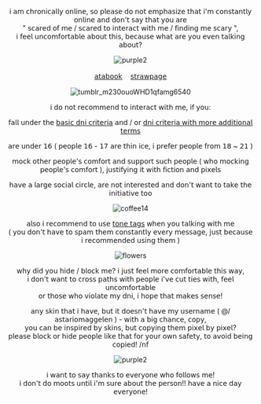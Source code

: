 <div align="center">

𝗂 𝖺𝗆 𝖼𝗁𝗋𝗈𝗇𝗂𝖼𝖺𝗅𝗅𝗒 𝗈𝗇𝗅𝗂𝗇𝖾, 𝗌𝗈 𝗉𝗅𝖾𝖺𝗌𝖾 𝖽𝗈 𝗇𝗈𝗍 𝖾𝗆𝗉𝗁𝖺𝗌𝗂𝗓𝖾 𝗍𝗁𝖺𝗍 𝗂'𝗆 𝖼𝗈𝗇𝗌𝗍𝖺𝗇𝗍𝗅𝗒 𝗈𝗇𝗅𝗂𝗇𝖾 𝖺𝗇𝖽 𝖽𝗈𝗇'𝗍 𝗌𝖺𝗒 𝗍𝗁𝖺𝗍 𝗒𝗈𝗎 𝖺𝗋𝖾<br/>
" 𝗌𝖼𝖺𝗋𝖾𝖽 𝗈𝖿 𝗆𝖾 / 𝗌𝖼𝖺𝗋𝖾𝖽 𝗍𝗈 𝗂𝗇𝗍𝖾𝗋𝖺𝖼𝗍 𝗐𝗂𝗍𝗁 𝗆𝖾 / 𝖿𝗂𝗇𝖽𝗂𝗇𝗀 𝗆𝖾 𝗌𝖼𝖺𝗋𝗒 ",<br/>
𝗂 𝖿𝖾𝖾𝗅 𝗎𝗇𝖼𝗈𝗆𝖿𝗈𝗋𝗍𝖺𝖻𝗅𝖾 𝖺𝖻𝗈𝗎𝗍 𝗍𝗁𝗂𝗌, 𝖻𝖾𝖼𝖺𝗎𝗌𝖾 𝗐𝗁𝖺𝗍 𝖺𝗋𝖾 𝗒𝗈𝗎 𝖾𝗏𝖾𝗇 𝗍𝖺𝗅𝗄𝗂𝗇𝗀 𝖺𝖻𝗈𝗎𝗍?<br/>

![purple2](https://github.com/user-attachments/assets/070b2af9-c8ba-44ec-9a84-2646e0b2c6cb)

[𝖺𝗍𝖺𝖻𝗈𝗈𝗄](https://astariomaggelen.atabook.org/)ㅤ [𝗌𝗍𝗋𝖺𝗐𝗉𝖺𝗀𝖾](https://astariomaggelen.straw.page/)

![tumblr_m230ouoWHD1qfamg6540](https://github.com/user-attachments/assets/0b76da87-2577-48cd-ab6d-b522788e67d0)

𝗂 𝖽𝗈 𝗇𝗈𝗍 𝗋𝖾𝖼𝗈𝗆𝗆𝖾𝗇𝖽 𝗍𝗈 𝗂𝗇𝗍𝖾𝗋𝖺𝖼𝗍 𝗐𝗂𝗍𝗁 𝗆𝖾, 𝗂𝖿 𝗒𝗈𝗎:

𝖿𝖺𝗅𝗅 𝗎𝗇𝖽𝖾𝗋 𝗍𝗁𝖾 [𝖻𝖺𝗌𝗂𝖼 𝖽𝗇𝗂 𝖼𝗋𝗂𝗍𝖾𝗋𝗂𝖺](https://dni-criteria.carrd.co) 𝖺𝗇𝖽 / 𝗈𝗋 [𝖽𝗇𝗂 𝖼𝗋𝗂𝗍𝖾𝗋𝗂𝖺 𝗐𝗂𝗍𝗁 𝗆𝗈𝗋𝖾 𝖺𝖽𝖽𝗂𝗍𝗂𝗈𝗇𝖺𝗅 𝗍𝖾𝗋𝗆𝗌](https://basic-dni.crd.co/)<br/>

𝖺𝗋𝖾 𝗎𝗇𝖽𝖾𝗋 𝟣𝟨 ( 𝗉𝖾𝗈𝗉𝗅𝖾 𝟣𝟨 - 𝟣𝟩 𝖺𝗋𝖾 𝗍𝗁𝗂𝗇 𝗂𝖼𝖾, 𝗂 𝗉𝗋𝖾𝖿𝖾𝗋 𝗉𝖾𝗈𝗉𝗅𝖾 𝖿𝗋𝗈𝗆 𝟣𝟪 ~ 𝟤𝟣 )<br/>

𝗆𝗈𝖼𝗄 𝗈𝗍𝗁𝖾𝗋 𝗉𝖾𝗈𝗉𝗅𝖾'𝗌 𝖼𝗈𝗆𝖿𝗈𝗋𝗍 𝖺𝗇𝖽 𝗌𝗎𝗉𝗉𝗈𝗋𝗍 𝗌𝗎𝖼𝗁 𝗉𝖾𝗈𝗉𝗅𝖾 ( 𝗐𝗁𝗈 𝗆𝗈𝖼𝗄𝗂𝗇𝗀 𝗉𝖾𝗈𝗉𝗅𝖾'𝗌 𝖼𝗈𝗆𝖿𝗈𝗋𝗍 ), 𝗃𝗎𝗌𝗍𝗂𝖿𝗒𝗂𝗇𝗀 𝗂𝗍 𝗐𝗂𝗍𝗁 𝖿𝗂𝖼𝗍𝗂𝗈𝗇 𝖺𝗇𝖽 𝗉𝗂𝗑𝖾𝗅𝗌<br/>

𝗁𝖺𝗏𝖾 𝖺 𝗅𝖺𝗋𝗀𝖾 𝗌𝗈𝖼𝗂𝖺𝗅 𝖼𝗂𝗋𝖼𝗅𝖾, 𝖺𝗋𝖾 𝗇𝗈𝗍 𝗂𝗇𝗍𝖾𝗋𝖾𝗌𝗍𝖾𝖽 𝖺𝗇𝖽 𝖽𝗈𝗇'𝗍 𝗐𝖺𝗇𝗍 𝗍𝗈 𝗍𝖺𝗄𝖾 𝗍𝗁𝖾 𝗂𝗇𝗂𝗍𝗂𝖺𝗍𝗂𝗏𝖾 𝗍𝗈𝗈<br/>

![coffee14](https://github.com/user-attachments/assets/fad79017-ebd6-4aaa-bef3-701198530b30)

𝖺𝗅𝗌𝗈 𝗂 𝗋𝖾𝖼𝗈𝗆𝗆𝖾𝗇𝖽 𝗍𝗈 𝗎𝗌𝖾 [𝗍𝗈𝗇𝖾 𝗍𝖺𝗀𝗌](https://tonetags.carrd.co/) 𝗐𝗁𝖾𝗇 𝗒𝗈𝗎 𝗍𝖺𝗅𝗄𝗂𝗇𝗀 𝗐𝗂𝗍𝗁 𝗆𝖾<br/>
( 𝗒𝗈𝗎 𝖽𝗈𝗇'𝗍 𝗁𝖺𝗏𝖾 𝗍𝗈 𝗌𝗉𝖺𝗆 𝗍𝗁𝖾𝗆 𝖼𝗈𝗇𝗌𝗍𝖺𝗇𝗍𝗅𝗒 𝖾𝗏𝖾𝗋𝗒 𝗆𝖾𝗌𝗌𝖺𝗀𝖾, 𝗃𝗎𝗌𝗍 𝖻𝖾𝖼𝖺𝗎𝗌𝖾 𝗂 𝗋𝖾𝖼𝗈𝗆𝗆𝖾𝗇𝖽𝖾𝖽 𝗎𝗌𝗂𝗇𝗀 𝗍𝗁𝖾𝗆 )<br/>

![flowers](https://github.com/user-attachments/assets/7b91ff3f-0039-4f73-9506-92b0498342de)

𝗐𝗁𝗒 𝖽𝗂𝖽 𝗒𝗈𝗎 𝗁𝗂𝖽𝖾 / 𝖻𝗅𝗈𝖼𝗄 𝗆𝖾? 𝗂 𝗃𝗎𝗌𝗍 𝖿𝖾𝖾𝗅 𝗆𝗈𝗋𝖾 𝖼𝗈𝗆𝖿𝗈𝗋𝗍𝖺𝖻𝗅𝖾 𝗍𝗁𝗂𝗌 𝗐𝖺𝗒,<br/>
𝗂 𝖽𝗈𝗇'𝗍 𝗐𝖺𝗇𝗍 𝗍𝗈 𝖼𝗋𝗈𝗌𝗌 𝗉𝖺𝗍𝗁𝗌 𝗐𝗂𝗍𝗁 𝗉𝖾𝗈𝗉𝗅𝖾 𝗂'𝗏𝖾 𝖼𝗎𝗍 𝗍𝗂𝖾𝗌 𝗐𝗂𝗍𝗁, 𝖿𝖾𝖾𝗅 𝗎𝗇𝖼𝗈𝗆𝖿𝗈𝗋𝗍𝖺𝖻𝗅𝖾<br/>
𝗈𝗋 𝗍𝗁𝗈𝗌𝖾 𝗐𝗁𝗈 𝗏𝗂𝗈𝗅𝖺𝗍𝖾 𝗆𝗒 𝖽𝗇𝗂, 𝗂 𝗁𝗈𝗉𝖾 𝗍𝗁𝖺𝗍 𝗆𝖺𝗄𝖾𝗌 𝗌𝖾𝗇𝗌𝖾!<br/>

𝖺𝗇𝗒 𝗌𝗄𝗂𝗇 𝗍𝗁𝖺𝗍 𝗂 𝗁𝖺𝗏𝖾, 𝖻𝗎𝗍 𝗂𝗍 𝖽𝗈𝖾𝗌𝗇'𝗍 𝗁𝖺𝗏𝖾 𝗆𝗒 𝗎𝗌𝖾𝗋𝗇𝖺𝗆𝖾 ( @/𝖺𝗌𝗍𝖺𝗋𝗂𝗈𝗆𝖺𝗀𝗀𝖾𝗅𝖾𝗇 ) - 𝗐𝗂𝗍𝗁 𝖺 𝖻𝗂𝗀 𝖼𝗁𝖺𝗇𝖼𝖾, 𝖼𝗈𝗉𝗒,<br/>
𝗒𝗈𝗎 𝖼𝖺𝗇 𝖻𝖾 𝗂𝗇𝗌𝗉𝗂𝗋𝖾𝖽 𝖻𝗒 𝗌𝗄𝗂𝗇𝗌, 𝖻𝗎𝗍 𝖼𝗈𝗉𝗒𝗂𝗇𝗀 𝗍𝗁𝖾𝗆 𝗉𝗂𝗑𝖾𝗅 𝖻𝗒 𝗉𝗂𝗑𝖾𝗅?<br/>
𝗉𝗅𝖾𝖺𝗌𝖾 𝖻𝗅𝗈𝖼𝗄 𝗈𝗋 𝗁𝗂𝖽𝖾 𝗉𝖾𝗈𝗉𝗅𝖾 𝗅𝗂𝗄𝖾 𝗍𝗁𝖺𝗍 𝖿𝗈𝗋 𝗒𝗈𝗎𝗋 𝗈𝗐𝗇 𝗌𝖺𝖿𝖾𝗍𝗒, 𝗍𝗈 𝖺𝗏𝗈𝗂𝖽 𝖻𝖾𝗂𝗇𝗀 𝖼𝗈𝗉𝗂𝖾𝖽! /𝗇𝖿<br/>

![purple2](https://github.com/user-attachments/assets/070b2af9-c8ba-44ec-9a84-2646e0b2c6cb)

𝗂 𝗐𝖺𝗇𝗍 𝗍𝗈 𝗌𝖺𝗒 𝗍𝗁𝖺𝗇𝗄𝗌 𝗍𝗈 𝖾𝗏𝖾𝗋𝗒𝗈𝗇𝖾 𝗐𝗁𝗈 𝖿𝗈𝗅𝗅𝗈𝗐𝗌 𝗆𝖾!<br/>
𝗂 𝖽𝗈𝗇'𝗍 𝖽𝗈 𝗆𝗈𝗈𝗍𝗌 𝗎𝗇𝗍𝗂𝗅 𝗂'𝗆 𝗌𝗎𝗋𝖾 𝖺𝖻𝗈𝗎𝗍 𝗍𝗁𝖾 𝗉𝖾𝗋𝗌𝗈𝗇!!
𝗁𝖺𝗏𝖾 𝖺 𝗇𝗂𝖼𝖾 𝖽𝖺𝗒 𝖾𝗏𝖾𝗋𝗒𝗈𝗇𝖾!<br/>
